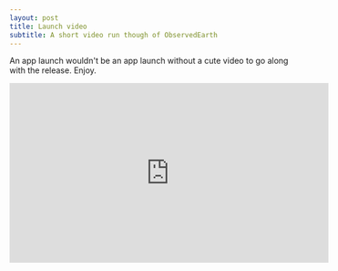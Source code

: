 ```yaml
---
layout: post
title: Launch video
subtitle: A short video run though of ObservedEarth
---
```


An app launch wouldn't be an app launch without a cute video to go along with the release. Enjoy.

<iframe width="560" height="315" src="https://www.youtube.com/embed/gA5pMGrRinc" frameborder="0" allowfullscreen></iframe>
